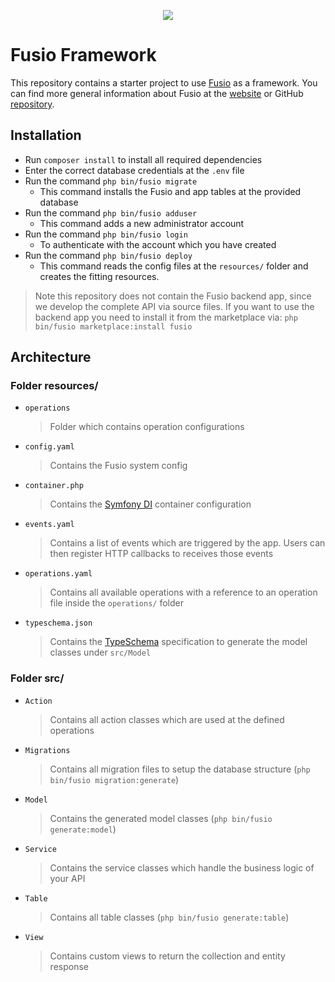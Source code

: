 
<p align="center">
    <a href="https://www.fusio-project.org/" target="_blank"><img src="https://www.fusio-project.org/img/fusio_64px.png"></a>
</p>

# Fusio Framework

This repository contains a starter project to use [Fusio](https://github.com/apioo/fusio) as a framework.
You can find more general information about Fusio at the [website](https://www.fusio-project.org/) or GitHub [repository](https://github.com/apioo/fusio).

## Installation

* Run `composer install` to install all required dependencies
* Enter the correct database credentials at the `.env` file
* Run the command `php bin/fusio migrate`
  * This command installs the Fusio and app tables at the provided database
* Run the command `php bin/fusio adduser`
  * This command adds a new administrator account
* Run the command `php bin/fusio login`
  * To authenticate with the account which you have created
* Run the command `php bin/fusio deploy`
  * This command reads the config files at the `resources/` folder and creates the fitting resources.

> Note this repository does not contain the Fusio backend app, since we develop the complete API via source files. If you
want to use the backend app you need to install it from the marketplace via: `php bin/fusio marketplace:install fusio`

## Architecture

### Folder resources/

* `operations`
  > Folder which contains operation configurations
* `config.yaml`
  > Contains the Fusio system config
* `container.php`
  > Contains the [Symfony DI](https://symfony.com/doc/current/components/dependency_injection.html) container configuration
* `events.yaml`
  > Contains a list of events which are triggered by the app. Users can then register HTTP callbacks to receives those events
* `operations.yaml`
  > Contains all available operations with a reference to an operation file inside the `operations/` folder
* `typeschema.json`
  > Contains the [TypeSchema](https://typeschema.org/) specification to generate the model classes under `src/Model`

### Folder src/

* `Action`
  > Contains all action classes which are used at the defined operations
* `Migrations`
  > Contains all migration files to setup the database structure (`php bin/fusio migration:generate`)
* `Model`
  > Contains the generated model classes (`php bin/fusio generate:model`)
* `Service`
  > Contains the service classes which handle the business logic of your API
* `Table`
  > Contains all table classes (`php bin/fusio generate:table`)
* `View`
  > Contains custom views to return the collection and entity response

